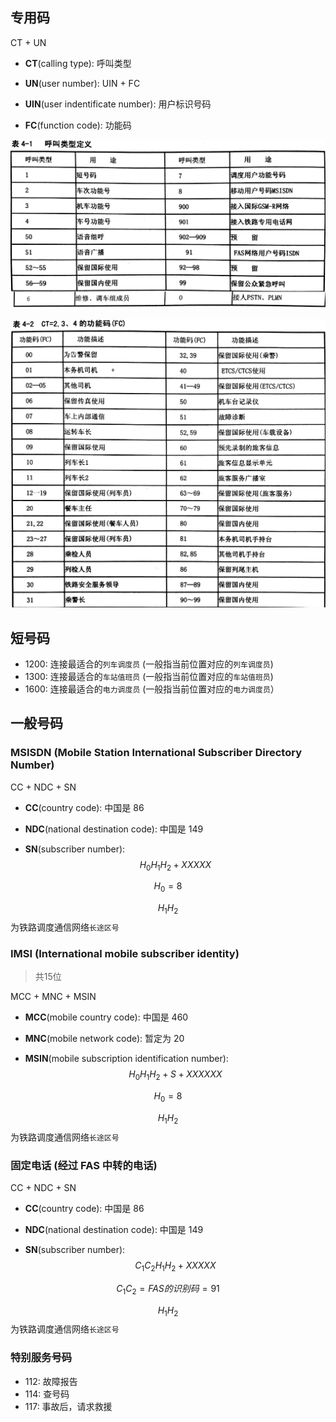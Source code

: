 ## 专用码

CT + UN

* **CT**(calling type): 呼叫类型

* **UN**(user number): UIN + FC

* **UIN**(user indentificate number): 用户标识号码

* **FC**(function code): 功能码

![](/assets/呼叫类型.jpg)

![](/assets/功能码.jpg)

## 短号码

* 1200: 连接最适合的`列车调度员` (一般指当前位置对应的`列车调度员`)
* 1300: 连接最适合的`车站值班员` (一般指当前位置对应的`车站值班员`)
* 1600: 连接最适合的`电力调度员` (一般指当前位置对应的`电力调度员`）

## 一般号码

### MSISDN (Mobile Station International Subscriber Directory Number)
CC + NDC + SN

* **CC**(country code): 中国是 86

* **NDC**(national destination code): 中国是 149

* **SN**(subscriber number): $$H_0 H_1 H_2 + XXXXX$$

$$H_0 = 8$$

$$H_1 H_2$$为铁路调度通信网络`长途区号`

### IMSI (International mobile subscriber identity)

> 共15位

MCC + MNC + MSIN

* **MCC**(mobile country code): 中国是 460

* **MNC**(mobile network code): 暂定为 20

* **MSIN**(mobile subscription identification number): $$H_0 H_1 H_2 + S + XXXXXX$$

$$H_0 = 8$$

$$H_1 H_2$$为铁路调度通信网络`长途区号`

### 固定电话 (经过 FAS 中转的电话)

CC + NDC + SN

* **CC**(country code): 中国是 86

* **NDC**(national destination code): 中国是 149

* **SN**(subscriber number): $$C_1 C_2 H_1 H_2 + XXXXX$$

$$C_1 C_2 = FAS的识别码 = 91$$

$$H_1 H_2$$为铁路调度通信网络`长途区号`

### 特别服务号码

* 112: 故障报告
* 114: 查号码
* 117: 事故后，请求救援
